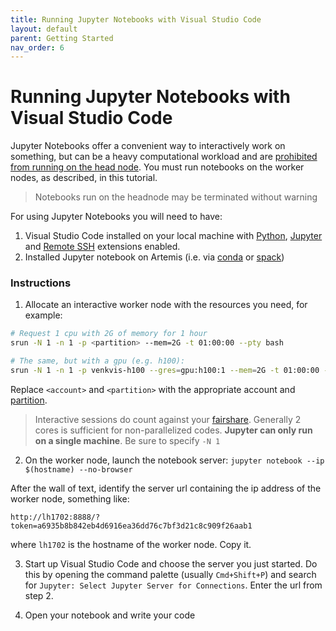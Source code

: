 ```yaml
---
title: Running Jupyter Notebooks with Visual Studio Code
layout: default
parent: Getting Started
nav_order: 6
---
```


# Running Jupyter Notebooks with Visual Studio Code

Jupyter Notebooks offer a convenient way to interactively work on something,
but can be a heavy computational workload and are
[prohibited from running on the head node](../about/accounts.md#acceptable-use-policy).
You must run notebooks on the worker nodes, as described, in this tutorial.

> Notebooks run on the headnode may be terminated without warning

For using Jupyter Notebooks you will need to have:

1. Visual Studio Code installed on your local machine with [Python](https://marketplace.visualstudio.com/items?itemName=ms-python.python), [Jupyter](https://marketplace.visualstudio.com/items?itemName=ms-toolsai.jupyter) and [Remote SSH](https://marketplace.visualstudio.com/items?itemName=ms-vscode-remote.remote-ssh) extensions enabled.
2. Installed Jupyter notebook on Artemis (i.e. via [conda](https://docs.conda.io/en/latest/) or [spack](https://spack.readthedocs.io/en/latest/))

### Instructions
1. Allocate an interactive worker node with the resources you need, for example:

```bash
# Request 1 cpu with 2G of memory for 1 hour
srun -N 1 -n 1 -p <partition> --mem=2G -t 01:00:00 --pty bash

# The same, but with a gpu (e.g. h100):
srun -N 1 -n 1 -p venkvis-h100 --gres=gpu:h100:1 --mem=2G -t 01:00:00 --pty bash
```
Replace `<account>` and `<partition>` with the appropriate account and
[partition](../about/hardware#partitions).

> Interactive sessions do count against your
> [fairshare](../getting_started/slurm_intro.md#accounting). Generally 2 cores
> is sufficient for non-parallelized codes.
> __Jupyter can only run on a single machine__. Be sure to specify `-N 1`

2. On the worker node, launch the notebook server: `jupyter notebook --ip
   $(hostname) --no-browser`

After the wall of text, identify the server url containing the ip address of the
worker node, something like:

```
http://lh1702:8888/?token=a6935b8b842eb4d6916ea36dd76c7bf3d21c8c909f26aab1
```

where `lh1702` is the hostname of the worker node. Copy it.

3. Start up Visual Studio Code and choose the server you just started. Do this
   by opening the command palette (usually `Cmd+Shift+P`) and search for
   `Jupyter: Select Jupyter Server for Connections`. Enter the url from step 2.

4. Open your notebook and write your code
